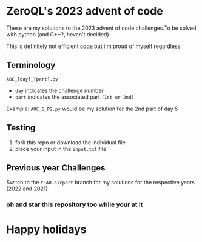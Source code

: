 # ZeroQL's 2023 advent of code
These are my solutions to the 2023 advent of code challenges.To be solved with python (and C++?, heven't decided)

This is definitely not efficient code but i'm proud of myself regardless.

## Terminology
```AOC_[day]_[part].py```
- ``day`` indicates the challenge number
- ``part`` indicates the associated part ``(1st or 2nd)``

Example: ``AOC_5_P2.py`` would be my solution for the 2nd part of day 5

## Testing

1. fork this repo or download the individual file
2. place your input in the ``input.txt`` file

## Previous year Challenges

Switch to the ``YEAR-airport`` branch for my solutions for the respective years (2022 and 2021)

### oh and star this repository too while your at it 

# Happy holidays
